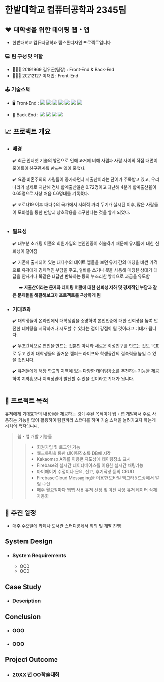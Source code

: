 # 한밭대학교 컴퓨터공학과 2345팀
## ♥️ 대학생을 위한 데이팅 웹・앱
- 한밭대학교 컴퓨터공학과 캡스톤디자인 프로젝트입니다
### 💻 **팀 구성 및 역할**
  - 🧑🏻‍💻 20191969 김우곤(팀장) : Front-End & Back-End
  - 👩🏻‍💻 20212127 이재민 : Front-End
### 🕹️ 기술스택
  - 🖥️ Front-End : 
        <img src="https://img.shields.io/badge/HTML5-E34F26?style=flat&logo=html5&logoColor=white">
        <img src="https://img.shields.io/badge/CSS-1572B6?style=flat&logo=css3&logoColor=white">
        <img src="https://img.shields.io/badge/JavaScript-F7DF1E?style=flat&logo=javascript&logoColor=black">
        <img src="https://img.shields.io/badge/Next.js-black?style=flate&logo=next.js&logoColor=white">
        <img src="https://img.shields.io/badge/Redux-764ABC?style=flate&logo=Redux&logoColor=white">
        <img src="https://img.shields.io/badge/Tailwind CSS-%2338B2AC.svg?style=flat&logo=tailwind-css&logoColor=white">
        <img src="https://img.shields.io/badge/styled-components-DB7093?style=flat&logo=styled-components&logoColor=white"/>
        
  - 💾 Back-End : 
        <img src="https://img.shields.io/badge/Node.js-43853D?style=flate&logo=node.js&logoColor=white">
        <img src="https://img.shields.io/badge/MongoDB-47A248?style=flat&logo=MongoDB&logoColor=white">
        <img src="https://img.shields.io/badge/Firebase-DD2C00?&style=flat&logo=firebase&logoColor=white">
        <img src="https://img.shields.io/badge/Next.js-black?style=flat&logo=next.js&logoColor=white">

## 📈 프로젝트 개요
- ### 배경
  ✔️ 최근 인터넷 기술의 발전으로 인해 과거에 비해 사람과 사람 사이의 직접 대면이 줄어들어 친구관계를 만드는 일이 줄었다.<br/><br/>
  ✔️ 요즘 비혼주의의 사람들이 증가하면서 저출산이라는 단어가 주목받고 있고, 우리나라가 실제로 지난해 전체 합계출산율은 0.72명이고 지난해 4분기 합계출산율이 0.65명으로 사상 처음 0.6명대를 기록했다.<br/><br/>
  ✔️ 코로나19 이후 대다수의 국가에서 사회적 거리 두기가 실시된 이후, 많은 사람들이 모바일을 통한 만남과 상호작용을 추구한다는 것을 알게 되었다.<br/><br/>
- ### 필요성
  ✔️ 대부분 소개팅 어플의 회원가입의 본인인증이 허술하기 때문에 유저들에 대한 신뢰성이 떨어짐<br/><br/>
  ✔️ 기존에 출시되어 있는 대다수의 데이트 앱들을 보면 유저 간의 매칭을 비싼 가격으로 유저에게 경제적인 부담을 주고, 알바를 쓰거나 봇을 사용해 매칭된 상대가 대답을 안하거나 똑같은 대답만 반복하는 등의 부조리한 방식으로 과금을 유도함<br/><br/>
  &ensp;&ensp;&ensp;➡️ __저출산이라는 문제와 데이팅 어플에 대한 신뢰성 저하 및 경제적인 부담과 같은 문제들을 해결해보고자 프로젝트를 구상하게 됨__
- ### 기대효과
  ✔️ 대학생들이 온라인에서 대학생임을 증명하여 본인인증에 대한 신뢰성을 높여 안전한 데이팅을 시작하거나 시도할 수 있다는 점이 강점이 될 것이라고 기대가 됩니다.<br/><br/>
  ✔️ 무조건적으로 연인을 만드는 것뿐만 아니라 새로운 이성친구를 만드는 것도 목표로 두고 있어 대학생들의 즐거운 캠퍼스 라이프와 학생들간의 결속력을 높일 수 있을 것입니다.<br/><br/>
  ✔️ 유저들에게 해당 학교의 지역에 있는 다양한 데이팅장소를 추천하는 기능을 제공하여 지역홍보나 지역상권이 발전할 수 있을 것이라고 기대가 됩니다.<br/><br/>

## 🎯 프로젝트 목적
유저에게 기대효과의 내용들을 제공하는 것이 주된 목적이며 웹・앱 개발에서 주로 사용하는 기능을 많이 활용하여 팀원끼리 스터디를 하며 기술 스택을 늘려가고자 하는게 저희의 목적입니다.
>웹・앱 개발 기능들
>> - 회원가입 및 로그인 기능
>> - 웹크롤링을 통한 데이팅장소를 DB에 저장
>> - Kakaomap API를 이용한 지도상에 데이팅장소 표시
>> - Firebase의 실시간 데이터베이스를 이용한 실시간 채팅기능
>> - 마이페이지 수정이나 문의, 신고, 후기작성 등의 CRUD
>> - Firebase Cloud Messaging을 이용한 모바일 백그라운드상에서 알림 수신
>> - 매주 월요일마다 웹앱 사용 유저 선정 및 이전 사용 유저 데이터 삭제 자동화
## 📅 추진 일정
  - 매주 수요일에 카페나 도서관 스터디룸에서 회의 및 개발 진행

## System Design
  - ### System Requirements
    - OOO
    - OOO

## Case Study
  - ### Description
  
## Conclusion
  - ### OOO
  - ### OOO
  
## Project Outcome
- ### 20XX 년 OO학술대회 

